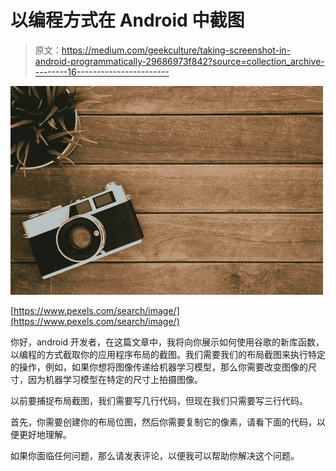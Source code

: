 # 以编程方式在 Android 中截图

> 原文：<https://medium.com/geekculture/taking-screenshot-in-android-programmatically-29686973f842?source=collection_archive---------16----------------------->

![](img/233581a5921d95f97331eb040b96e2bd.png)

[https://www.pexels.com/search/image/](https://www.pexels.com/search/image/)

你好，android 开发者，在这篇文章中，我将向你展示如何使用谷歌的新库函数，以编程的方式截取你的应用程序布局的截图。我们需要我们的布局截图来执行特定的操作，例如，如果你想将图像传递给机器学习模型，那么你需要改变图像的尺寸，因为机器学习模型在特定的尺寸上拍摄图像。

以前要捕捉布局截图，我们需要写几行代码，但现在我们只需要写三行代码。

首先，你需要创建你的布局位图，然后你需要复制它的像素，请看下面的代码，以便更好地理解。

如果你面临任何问题，那么请发表评论，以便我可以帮助你解决这个问题。